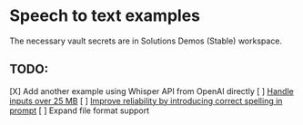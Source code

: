 # Speech to text examples

The necessary vault secrets are in Solutions Demos (Stable) workspace.

## TODO:
[X] Add another example using Whisper API from OpenAI directly
[ ] [Handle inputs over 25 MB](https://platform.openai.com/docs/guides/speech-to-text/longer-inputs)
[ ] [Improve reliability by introducing correct spelling in prompt](https://platform.openai.com/docs/guides/speech-to-text/improving-reliability)
[ ] Expand file format support